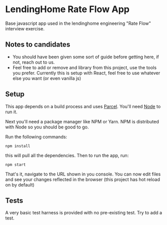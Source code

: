 # LendingHome Rate Flow App

Base javascript app used in the lendinghome engineering "Rate Flow" interview exercise.


## Notes to candidates

* You should have been given some sort of guide before getting here, if not, reach out to us.
* Feel free to add or remove and library from this project, use the tools you prefer. Currently this is setup with React, feel free to use whatever else you want (or even vanilla js)


## Setup

This app depends on a build process and uses [Parcel](https://parceljs.org/). You'll need [Node](https://nodejs.org/en/) to run it.

Next you'll need a package manager like NPM or Yarn. NPM is distributed with Node so you should be good to go.


Run the following commands:

```
npm install
```

this will pull all the dependencies. Then to run the app, run:

```
npm start
```

That's it, navigate to the URL shown in you console. You can now edit files and see your changes reflected in the browser (this project has hot reload on by default)


## Tests

A very basic test harness is provided with no pre-existing test. Try to add a test.
